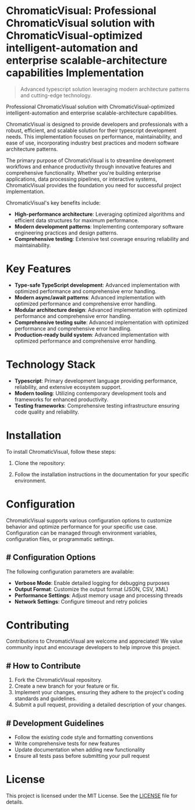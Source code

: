 <!-- fallback_ChromaticVisual_20251003214004_66153 -->

# ChromaticVisual: Professional ChromaticVisual solution with ChromaticVisual-optimized intelligent-automation and enterprise scalable-architecture capabilities Implementation
> Advanced typescript solution leveraging modern architecture patterns and cutting-edge technology.

Professional ChromaticVisual solution with ChromaticVisual-optimized intelligent-automation and enterprise scalable-architecture capabilities.

ChromaticVisual is designed to provide developers and professionals with a robust, efficient, and scalable solution for their typescript development needs. This implementation focuses on performance, maintainability, and ease of use, incorporating industry best practices and modern software architecture patterns.

The primary purpose of ChromaticVisual is to streamline development workflows and enhance productivity through innovative features and comprehensive functionality. Whether you're building enterprise applications, data processing pipelines, or interactive systems, ChromaticVisual provides the foundation you need for successful project implementation.

ChromaticVisual's key benefits include:

* **High-performance architecture**: Leveraging optimized algorithms and efficient data structures for maximum performance.
* **Modern development patterns**: Implementing contemporary software engineering practices and design patterns.
* **Comprehensive testing**: Extensive test coverage ensuring reliability and maintainability.

# Key Features

* **Type-safe TypeScript development**: Advanced implementation with optimized performance and comprehensive error handling.
* **Modern async/await patterns**: Advanced implementation with optimized performance and comprehensive error handling.
* **Modular architecture design**: Advanced implementation with optimized performance and comprehensive error handling.
* **Comprehensive testing suite**: Advanced implementation with optimized performance and comprehensive error handling.
* **Production-ready build system**: Advanced implementation with optimized performance and comprehensive error handling.

# Technology Stack

* **Typescript**: Primary development language providing performance, reliability, and extensive ecosystem support.
* **Modern tooling**: Utilizing contemporary development tools and frameworks for enhanced productivity.
* **Testing frameworks**: Comprehensive testing infrastructure ensuring code quality and reliability.

# Installation

To install ChromaticVisual, follow these steps:

1. Clone the repository:


2. Follow the installation instructions in the documentation for your specific environment.

# Configuration

ChromaticVisual supports various configuration options to customize behavior and optimize performance for your specific use case. Configuration can be managed through environment variables, configuration files, or programmatic settings.

## # Configuration Options

The following configuration parameters are available:

* **Verbose Mode**: Enable detailed logging for debugging purposes
* **Output Format**: Customize the output format (JSON, CSV, XML)
* **Performance Settings**: Adjust memory usage and processing threads
* **Network Settings**: Configure timeout and retry policies

# Contributing

Contributions to ChromaticVisual are welcome and appreciated! We value community input and encourage developers to help improve this project.

## # How to Contribute

1. Fork the ChromaticVisual repository.
2. Create a new branch for your feature or fix.
3. Implement your changes, ensuring they adhere to the project's coding standards and guidelines.
4. Submit a pull request, providing a detailed description of your changes.

## # Development Guidelines

* Follow the existing code style and formatting conventions
* Write comprehensive tests for new features
* Update documentation when adding new functionality
* Ensure all tests pass before submitting your pull request

# License

This project is licensed under the MIT License. See the [LICENSE](https://github.com/Nurulika/ChromaticVisual/blob/main/LICENSE) file for details.
